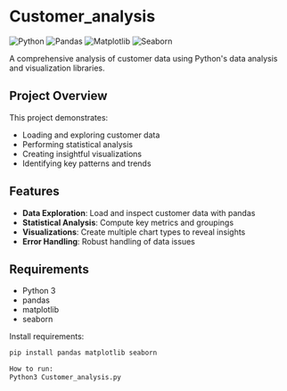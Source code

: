 # Customer_analysis

![Python](https://img.shields.io/badge/python-3.9+-blue.svg)
![Pandas](https://img.shields.io/badge/pandas-1.3+-blue.svg)
![Matplotlib](https://img.shields.io/badge/matplotlib-3.4+-blue.svg)
![Seaborn](https://img.shields.io/badge/seaborn-0.11+-blue.svg)

A comprehensive analysis of customer data using Python's data analysis and visualization libraries.

## Project Overview

This project demonstrates:
- Loading and exploring customer data
- Performing statistical analysis
- Creating insightful visualizations
- Identifying key patterns and trends

## Features

- **Data Exploration**: Load and inspect customer data with pandas
- **Statistical Analysis**: Compute key metrics and groupings
- **Visualizations**: Create multiple chart types to reveal insights
- **Error Handling**: Robust handling of data issues

## Requirements

- Python 3
- pandas
- matplotlib
- seaborn

Install requirements:
```bash
pip install pandas matplotlib seaborn

How to run:
Python3 Customer_analysis.py